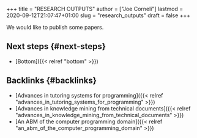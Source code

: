 +++
title = "RESEARCH OUTPUTS"
author = ["Joe Corneli"]
lastmod = 2020-09-12T21:07:47+01:00
slug = "research_outputs"
draft = false
+++

We would like to publish some papers.


## Next steps {#next-steps}

-   [Bottom]({{< relref "bottom" >}})


## Backlinks {#backlinks}

-   [Advances in tutoring systems for programming]({{< relref "advances_in_tutoring_systems_for_programming" >}})
-   [Advances in knowledge mining from technical documents]({{< relref "advances_in_knowledge_mining_from_technical_documents" >}})
-   [An ABM of the computer programming domain]({{< relref "an_abm_of_the_computer_programming_domain" >}})
